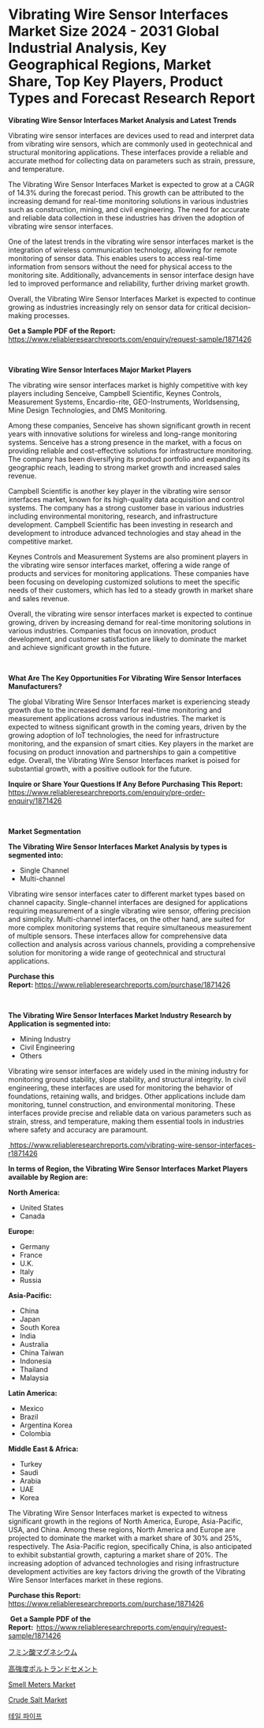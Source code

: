 <p><h1>Vibrating Wire Sensor Interfaces Market Size 2024 - 2031 Global Industrial Analysis, Key Geographical Regions, Market Share, Top Key Players, Product Types and Forecast Research Report</h1></p><p><strong>Vibrating Wire Sensor Interfaces Market Analysis and Latest Trends</strong></p>
<p><p>Vibrating wire sensor interfaces are devices used to read and interpret data from vibrating wire sensors, which are commonly used in geotechnical and structural monitoring applications. These interfaces provide a reliable and accurate method for collecting data on parameters such as strain, pressure, and temperature.</p><p>The Vibrating Wire Sensor Interfaces Market is expected to grow at a CAGR of 14.3% during the forecast period. This growth can be attributed to the increasing demand for real-time monitoring solutions in various industries such as construction, mining, and civil engineering. The need for accurate and reliable data collection in these industries has driven the adoption of vibrating wire sensor interfaces.</p><p>One of the latest trends in the vibrating wire sensor interfaces market is the integration of wireless communication technology, allowing for remote monitoring of sensor data. This enables users to access real-time information from sensors without the need for physical access to the monitoring site. Additionally, advancements in sensor interface design have led to improved performance and reliability, further driving market growth.</p><p>Overall, the Vibrating Wire Sensor Interfaces Market is expected to continue growing as industries increasingly rely on sensor data for critical decision-making processes.</p></p>
<p><strong>Get a Sample PDF of the Report:&nbsp;</strong> <a href="https://www.reliableresearchreports.com/enquiry/request-sample/1871426">https://www.reliableresearchreports.com/enquiry/request-sample/1871426</a></p>
<p>&nbsp;</p>
<p><strong>Vibrating Wire Sensor Interfaces Major Market Players</strong></p>
<p><p>The vibrating wire sensor interfaces market is highly competitive with key players including Senceive, Campbell Scientific, Keynes Controls, Measurement Systems, Encardio-rite, GEO-Instruments, Worldsensing, Mine Design Technologies, and DMS Monitoring. </p><p>Among these companies, Senceive has shown significant growth in recent years with innovative solutions for wireless and long-range monitoring systems. Senceive has a strong presence in the market, with a focus on providing reliable and cost-effective solutions for infrastructure monitoring. The company has been diversifying its product portfolio and expanding its geographic reach, leading to strong market growth and increased sales revenue.</p><p>Campbell Scientific is another key player in the vibrating wire sensor interfaces market, known for its high-quality data acquisition and control systems. The company has a strong customer base in various industries including environmental monitoring, research, and infrastructure development. Campbell Scientific has been investing in research and development to introduce advanced technologies and stay ahead in the competitive market.</p><p>Keynes Controls and Measurement Systems are also prominent players in the vibrating wire sensor interfaces market, offering a wide range of products and services for monitoring applications. These companies have been focusing on developing customized solutions to meet the specific needs of their customers, which has led to a steady growth in market share and sales revenue.</p><p>Overall, the vibrating wire sensor interfaces market is expected to continue growing, driven by increasing demand for real-time monitoring solutions in various industries. Companies that focus on innovation, product development, and customer satisfaction are likely to dominate the market and achieve significant growth in the future.</p></p>
<p>&nbsp;</p>
<p><strong>What Are The Key Opportunities For Vibrating Wire Sensor Interfaces Manufacturers?</strong></p>
<p><p>The global Vibrating Wire Sensor Interfaces market is experiencing steady growth due to the increased demand for real-time monitoring and measurement applications across various industries. The market is expected to witness significant growth in the coming years, driven by the growing adoption of IoT technologies, the need for infrastructure monitoring, and the expansion of smart cities. Key players in the market are focusing on product innovation and partnerships to gain a competitive edge. Overall, the Vibrating Wire Sensor Interfaces market is poised for substantial growth, with a positive outlook for the future.</p></p>
<p><strong>Inquire or Share Your Questions If Any Before Purchasing This Report:</strong> <a href="https://www.reliableresearchreports.com/enquiry/pre-order-enquiry/1871426">https://www.reliableresearchreports.com/enquiry/pre-order-enquiry/1871426</a></p>
<p>&nbsp;</p>
<p><strong>Market Segmentation</strong></p>
<p><strong>The Vibrating Wire Sensor Interfaces Market Analysis by types is segmented into:</strong></p>
<p><ul><li>Single Channel</li><li>Multi-channel</li></ul></p>
<p><p>Vibrating wire sensor interfaces cater to different market types based on channel capacity. Single-channel interfaces are designed for applications requiring measurement of a single vibrating wire sensor, offering precision and simplicity. Multi-channel interfaces, on the other hand, are suited for more complex monitoring systems that require simultaneous measurement of multiple sensors. These interfaces allow for comprehensive data collection and analysis across various channels, providing a comprehensive solution for monitoring a wide range of geotechnical and structural applications.</p></p>
<p><strong>Purchase this Report:&nbsp;</strong><a href="https://www.reliableresearchreports.com/purchase/1871426">https://www.reliableresearchreports.com/purchase/1871426</a></p>
<p>&nbsp;</p>
<p><strong>The Vibrating Wire Sensor Interfaces Market Industry Research by Application is segmented into:</strong></p>
<p><ul><li>Mining Industry</li><li>Civil Engineering</li><li>Others</li></ul></p>
<p><p>Vibrating wire sensor interfaces are widely used in the mining industry for monitoring ground stability, slope stability, and structural integrity. In civil engineering, these interfaces are used for monitoring the behavior of foundations, retaining walls, and bridges. Other applications include dam monitoring, tunnel construction, and environmental monitoring. These interfaces provide precise and reliable data on various parameters such as strain, stress, and temperature, making them essential tools in industries where safety and accuracy are paramount.</p></p>
<p><a href="https://www.reliableresearchreports.com/vibrating-wire-sensor-interfaces-r1871426">&nbsp;https://www.reliableresearchreports.com/vibrating-wire-sensor-interfaces-r1871426</a></p>
<p><strong>In terms of Region, the Vibrating Wire Sensor Interfaces Market Players available by Region are:</strong></p>
<p>
    <p> <strong> North America: </strong>
        <ul>
            <li>United States</li>
            <li>Canada</li>
        </ul>
        </p> 
    <p> <strong> Europe: </strong>
        <ul>
            <li>Germany</li>
            <li>France</li>
            <li>U.K.</li>
            <li>Italy</li>
            <li>Russia</li>
        </ul>
        </p> 
    <p> <strong> Asia-Pacific: </strong>
        <ul>
            <li>China</li>
            <li>Japan</li>
            <li>South Korea</li>
            <li>India</li>
            <li>Australia</li>
            <li>China Taiwan</li>
            <li>Indonesia</li>
            <li>Thailand</li>
            <li>Malaysia</li>
        </ul>
        </p> 
    <p> <strong> Latin America: </strong>
        <ul>
            <li>Mexico</li>
            <li>Brazil</li>
            <li>Argentina Korea</li>
            <li>Colombia</li>
        </ul>
        </p> 
    <p> <strong> Middle East & Africa: </strong>
        <ul>
            <li>Turkey</li>
            <li>Saudi</li>
            <li>Arabia</li>
            <li>UAE</li>
            <li>Korea</li>
        </ul>
    </p>
    </p>
<p><p>The Vibrating Wire Sensor Interfaces market is expected to witness significant growth in the regions of North America, Europe, Asia-Pacific, USA, and China. Among these regions, North America and Europe are projected to dominate the market with a market share of 30% and 25%, respectively. The Asia-Pacific region, specifically China, is also anticipated to exhibit substantial growth, capturing a market share of 20%. The increasing adoption of advanced technologies and rising infrastructure development activities are key factors driving the growth of the Vibrating Wire Sensor Interfaces market in these regions.</p></p>
<p><strong>Purchase this Report: </strong><a href="https://www.reliableresearchreports.com/purchase/1871426">https://www.reliableresearchreports.com/purchase/1871426</a></p>
<p>&nbsp;<strong>Get a Sample PDF of the Report:&nbsp;&nbsp;</strong><a href="https://www.reliableresearchreports.com/enquiry/request-sample/1871426">https://www.reliableresearchreports.com/enquiry/request-sample/1871426</a></p>
<p><strong></strong></p>
<p><p><a href="https://github.com/RudySimonis2023/Market-Research-Report-List-1/blob/main/945252143593.md">フミン酸マグネシウム</a></p><p><a href="https://github.com/mm14022023/Market-Research-Report-List-1/blob/main/376469043592.md">高強度ポルトランドセメント</a></p><p><a href="https://github.com/Glendatilghmankmgz0rbhwpy/Market-Research-Report-List-2/blob/main/smell-meters-market.md">Smell Meters Market</a></p><p><a href="https://issuu.com/reportprime-2/docs/crude-salt-market-size-2030.pptx">Crude Salt Market</a></p><p><a href="https://github.com/fernandotryO5lson96765/Market-Research-Report-List-1/blob/main/736162640080.md">테일 파이프</a></p></p>